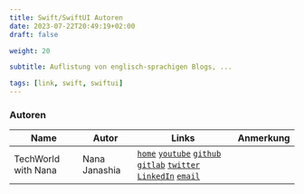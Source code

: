 ```yaml
---
title: Swift/SwiftUI Autoren
date: 2023-07-22T20:49:19+02:00
draft: false

weight: 20

subtitle: Auflistung von englisch-sprachigen Blogs, ...

tags: [link, swift, swiftui]
---
```


### Autoren

| Name | Autor | Links | Anmerkung |
| --- | --- | --- | --- |
| TechWorld with Nana | Nana Janashia | [`home`](https://www.techworld-with-nana.com) [`youtube`](https://www.youtube.com/@TechWorldwithNana) [`github`](https://github.com/Joeri-Abbo/techworld-with-nana-devops-bootcamp) [`gitlab`](https://gitlab.com/nanuchi) [`twitter`](https://twitter.com/Njuchi_) [`LinkedIn`](https://at.linkedin.com/in/nana-janashia) [`email`](mailto:techworld-with-nana@nnsoftware.at) | |



<!--
  Template for links
  | Name | Autor | Links... | Anmerkung |
  | | | | |
  [`home`]() [`docs`]() [`blog`]() [`youtube`]() [`github`]() [`twitter`]() [`facebook`]() [`instagram`]() [`reddit`]() [`wiki`]() [`email`](mailto:)
--> 